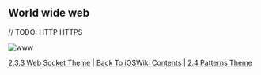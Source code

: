 ## World wide web

// TODO: HTTP HTTPS

![www](https://upload.wikimedia.org/wikipedia/1%20Commons/3/39/Internet_Key_Layers.png)

[2.3.3 Web Socket Theme](./2.3.3%20WebSocket.md) | [Back To iOSWiki Contents](https://github.com/eldaroid/iOSWiki) | [2.4 Patterns Theme](../2.4%20Patterns/)
